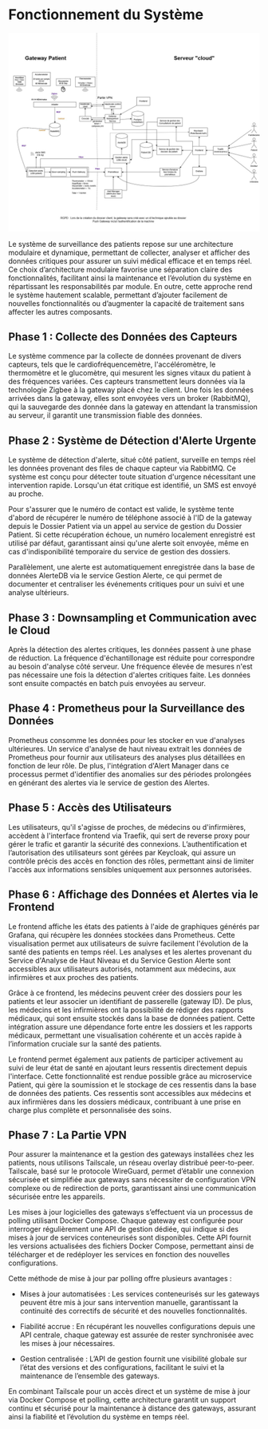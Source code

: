 # Fonctionnement du Système

<img src="../diagrams/archi.jpg"/>

Le système de surveillance des patients repose sur une architecture modulaire et dynamique, permettant de collecter, 
analyser et afficher des données critiques pour assurer un suivi médical efficace et en temps réel. 
Ce choix d’architecture modulaire favorise une séparation claire des fonctionnalités, facilitant ainsi la maintenance et 
l’évolution du système en répartissant les responsabilités par module. En outre, cette approche rend le système hautement scalable, 
permettant d’ajouter facilement de nouvelles fonctionnalités ou d’augmenter la capacité de traitement sans affecter les autres composants.

## Phase 1 : Collecte des Données des Capteurs
Le système commence par la collecte de données provenant de divers capteurs, tels que le cardiofréquencemètre,
l'accéléromètre, le thermomètre et le glucomètre, qui mesurent les signes vitaux du patient à des fréquences variées. 
Ces capteurs transmettent leurs données via la technologie Zigbee à la gateway placé chez le client. Une fois les données arrivées 
dans la gateway, elles sont envoyées vers un broker (RabbitMQ), qui la sauvegarde des donnée dans la gateway en attendant la transmission au serveur, il garantit une transmission fiable des données.

## Phase 2 : Système de Détection d'Alerte Urgente
Le système de détection d'alerte, situé côté patient, surveille en temps réel les données provenant des files de chaque 
capteur via RabbitMQ. Ce système est conçu pour détecter toute situation d'urgence nécessitant une intervention rapide. 
Lorsqu'un état critique est identifié, un SMS est envoyé au proche.

Pour s'assurer que le numéro de contact est valide, le système tente d'abord de récupérer le numéro de téléphone 
associé à l'ID de la gateway depuis le Dossier Patient via un appel au service de gestion du Dossier Patient. 
Si cette récupération échoue, un numéro localement enregistré est utilisé par défaut, garantissant ainsi qu'une alerte
soit envoyée, même en cas d'indisponibilité temporaire du service de gestion des dossiers.

Parallèlement, une alerte est automatiquement enregistrée dans la base de données AlerteDB via le service Gestion Alerte,
ce qui permet de documenter et centraliser les événements critiques pour un suivi et une analyse ultérieurs.

## Phase 3 : Downsampling et Communication avec le Cloud
Après la détection des alertes critiques, les données passent à une phase de réduction. La fréquence d'échantillonage est réduite pour correspondre au besoin d'analyse côté serveur. Une fréquence élevée de mesures n'est pas nécessaire une fois la détection d'alertes critiques faite. Les données sont ensuite compactés en batch puis envoyées au serveur.

## Phase 4 : Prometheus pour la Surveillance des Données
Prometheus consomme les données pour les stocker en vue d'analyses ultérieures. Un service d'analyse de haut niveau 
extrait les données de Prometheus pour fournir aux utilisateurs 
des analyses plus détaillées en fonction de leur rôle. De plus, l'intégration 
d'Alert Manager dans ce processus permet d'identifier des anomalies sur des périodes prolongées en générant des alertes 
via le service de gestion des Alertes.

## Phase 5 : Accès des Utilisateurs
Les utilisateurs, qu'il s'agisse de proches, de médecins ou d'infirmières, accèdent à l'interface frontend via Traefik, 
qui sert de reverse proxy pour gérer le trafic et garantir la sécurité des connexions. L’authentification et 
l’autorisation des utilisateurs sont gérées par Keycloak, qui assure un contrôle précis des accès en fonction des rôles,
permettant ainsi de limiter l'accès aux informations sensibles uniquement aux personnes autorisées.

## Phase 6 : Affichage des Données et Alertes via le Frontend
Le frontend affiche les états des patients à l'aide de graphiques générés par Grafana, qui récupère les données stockées
dans Prometheus. Cette visualisation permet aux utilisateurs de suivre facilement l'évolution de la santé des patients 
en temps réel. Les analyses et les alertes provenant du Service d'Analyse de Haut Niveau et du Service Gestion Alerte 
sont accessibles aux utilisateurs autorisés, notamment aux médecins, aux infirmières et aux proches des patients.

Grâce à ce frontend, les médecins peuvent créer des dossiers pour les patients et leur associer un identifiant de 
passerelle (gateway ID). De plus, les médecins et les infirmières ont la possibilité de rédiger des rapports médicaux, 
qui sont ensuite stockés dans la base de données patient. Cette intégration assure une dépendance forte entre les dossiers
et les rapports médicaux, permettant une visualisation cohérente et un accès rapide à l’information cruciale sur la santé des patients.

Le frontend permet également aux patients de participer activement au suivi de leur état de santé en ajoutant leurs 
ressentis directement depuis l'interface. Cette fonctionnalité est rendue possible grâce au microservice Patient, qui 
gère la soumission et le stockage de ces ressentis dans la base de données des patients. Ces ressentis sont accessibles 
aux médecins et aux infirmières dans les dossiers médicaux, contribuant à une prise en charge plus complète et personnalisée des soins.

## Phase 7 : La Partie VPN
Pour assurer la maintenance et la gestion des gateways installées chez les patients, nous utilisons Tailscale, un réseau overlay distribué peer-to-peer. Tailscale, basé sur le protocole WireGuard, permet d’établir une connexion sécurisée et simplifiée aux gateways sans nécessiter de configuration VPN complexe ou de redirection de ports, garantissant ainsi une communication sécurisée entre les appareils.

Les mises à jour logicielles des gateways s’effectuent via un processus de polling utilisant Docker Compose. Chaque gateway est configurée pour interroger régulièrement une API de gestion dédiée, qui indique si des mises à jour de services conteneurisés sont disponibles. Cette API fournit les versions actualisées des fichiers Docker Compose, permettant ainsi de télécharger et de redéployer les services en fonction des nouvelles configurations.

Cette méthode de mise à jour par polling offre plusieurs avantages :

- Mises à jour automatisées : Les services conteneurisés sur les gateways peuvent être mis à jour sans intervention manuelle, garantissant la continuité des correctifs de sécurité et des nouvelles fonctionnalités.

- Fiabilité accrue : En récupérant les nouvelles configurations depuis une API centrale, chaque gateway est assurée de rester synchronisée avec les mises à jour nécessaires.

- Gestion centralisée : L’API de gestion fournit une visibilité globale sur l’état des versions et des configurations, facilitant le suivi et la maintenance de l’ensemble des gateways.

En combinant Tailscale pour un accès direct et un système de mise à jour via Docker Compose et polling, cette architecture garantit un support continu et sécurisé pour la maintenance à distance des gateways, assurant ainsi la fiabilité et l’évolution du système en temps réel.
